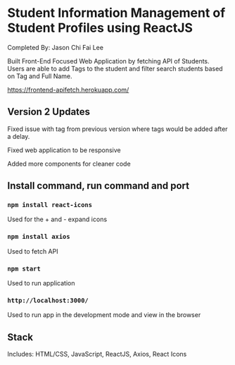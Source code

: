# Student Information Management of Student Profiles using ReactJS

Completed By: Jason Chi Fai Lee

Built Front-End Focused Web Application by fetching API of Students.\
Users are able to add Tags to the student and filter search students based on Tag and Full Name.

https://frontend-apifetch.herokuapp.com/

## Version 2 Updates

Fixed issue with tag from previous version where tags would be added after a delay.

Fixed web application to be responsive

Added more components for cleaner code

## Install command, run command and port

### `npm install react-icons`

Used for the + and - expand icons

### `npm install axios`

Used to fetch API

### `npm start`

Used to run application

### `http://localhost:3000/`

Used to run app in the development mode and view in the browser

## Stack

Includes: HTML/CSS, JavaScript, ReactJS, Axios, React Icons
